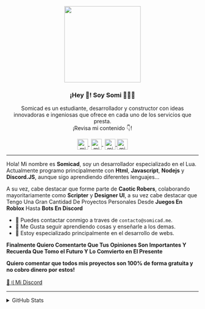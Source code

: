 <p align="center" width="300">
   <img align="center" width="200" src="https://cdn.discordapp.com/attachments/846781163678728273/939269424073035806/4967a0216fc517af000a8bda27b9cbcf-modified.png" />
   <h3 align="center">¡Hey 👋! Soy Somi 👨🏻‍💻</h3>
</p>

<p align="center">Somicad es un estudiante, desarrollador y constructor con ideas innovadoras e ingeniosas que ofrece en cada uno de los servicios que presta.<br />¡Revisa mi contenido 👇!</p>
<p align="center">
   <a href="https://twitch.tv/somicad" target="blank" style='margin-right:4px'>
    <img align="center" src="https://cdn.jsdelivr.net/npm/simple-icons@3.0.1/icons/twitch.svg" alt="midudev" height="28px" width="28px" />
  </a>
   <a href="https://youtube.com/somicad" target="blank" style='margin-right:4px'>
    <img align="center" src="https://cdn.jsdelivr.net/npm/simple-icons@3.0.1/icons/youtube.svg" alt="midudev" height="28px" width="28px" />
  </a>
  <a href="https://instagram.com/somicad.dev" target="blank">
    <img align="center" src="https://cdn.jsdelivr.net/npm/simple-icons@3.0.1/icons/instagram.svg" alt="midu.dev" height="28px" width="28px" />
  </a>
  <a href="https://twitter.com/somicad" target="blank">
    <img align="center" src="https://cdn.jsdelivr.net/npm/simple-icons@3.0.1/icons/twitter.svg" alt="midudev" height="28px" width="28px" />
  </a>
</p>


---
Hola! Mi nombre es **Somicad**, soy un desarrollador especializado en el Lua.  Actualmente programo principalmente con **Html**, **Javascript**, **Nodejs** y **Discord.JS**, aunque sigo aprendiendo diferentes lenguajes...

A su vez, cabe destacar que forme parte de **Caotic Robers**, colaborando mayoritariamente como **Scripter** y **Designer UI**, a su vez cabe destacar que Tengo Una Gran Cantidad De Proyectos Personales Desde **Juegos En Roblox** Hasta **Bots En Discord**

- 🌿 Puedes contactar conmigo a traves de `contacto@somicad.me`.
- 🌴 Me Gusta seguir aprendiendo cosas y enseñarle a los demas.
- 🔌 Estoy especializado principalmente en el desarrollo de webs.

**Finalmente Quiero Comentarte Que Tus Opiniones Son Importantes Y Recuerda Que Tomo el Futuro Y Lo Comvierto en El Presente**

**Quiero comentar que todos mis proyectos son 100% de forma gratuita y no cobro dinero por estos!**

[🔎〢Mi Discord](https://discord.com/users/793531067491156000)
<br>

---
<details>
<summary>GitHub Stats</summary>
<br>
 
 ![Metrics](https://metrics.lecoq.io/Somicad?template=classic&base.repositories=0&base.metadata=0&languages=1&languages.colors=github&languages.threshold=0%25&config.timezone=Europe%2FMadrid&config.animated=true)
